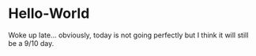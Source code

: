 # Hello-World

Woke up late... obviously, today is not going perfectly but I think it will still be a 9/10 day.
